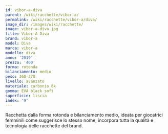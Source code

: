 ```yaml
---
id: vibor-a-diva
parent: /wiki/racchette/vibor-a/
permalink: /wiki/racchette/vibor-a/diva/
image_dir: /images/wiki/racchette/
image: vibor-a-diva.jpg
title: Vibor-A Diva
brand: vibor-a
model: Diva
marca: vibor-a
modello: diva
anno: '2019'
prezzo: '400'
forma: rotonda
bilanciamento: medio
peso: 360-370
livello: avanzato
materiale: carbonio 6k
gomma: EVA black soft
superficie: liscia
index: '9'
---
```

Racchetta dalla forma rotonda e bilanciamento medio, ideata per giocatrici femminili come suggerisce lo stesso nome, incorpora tutta la qualità e tecnologia delle racchette del brand.
